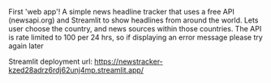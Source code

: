 First 'web app'! 
A simple news headline tracker that uses a free API (newsapi.org) and Streamlit to show headlines from around the world. 
Lets user choose the country, and news sources within those countries. 
The API is rate limited to 100 per 24 hrs, so if displaying an error message please try again later

Streamlit deployment url: https://newstracker-kzed28adrz6rdj62unj4mp.streamlit.app/
